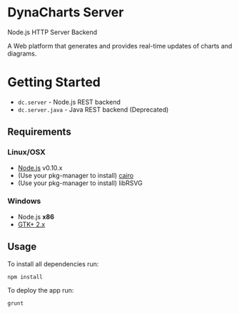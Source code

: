 DynaCharts Server
===================

Node.js HTTP Server Backend

A Web platform that generates and provides real-time updates of charts and diagrams.

# Getting Started

  * `dc.server` - Node.js REST backend
  * `dc.server.java` - Java REST backend (Deprecated)

## Requirements
### Linux/OSX

  * [Node.js](http://nodejs.org/download/) v0.10.x
  * (Use your pkg-manager to install) [cairo](http://cairographics.org/download/)
  * (Use your pkg-manager to install) libRSVG
  
### Windows 

  * Node.js **x86**
  * [GTK+ 2.x](http://www.gtk.org/download/win32.php)

## Usage
To install all dependencies run:

    npm install

To deploy the app run:

    grunt
